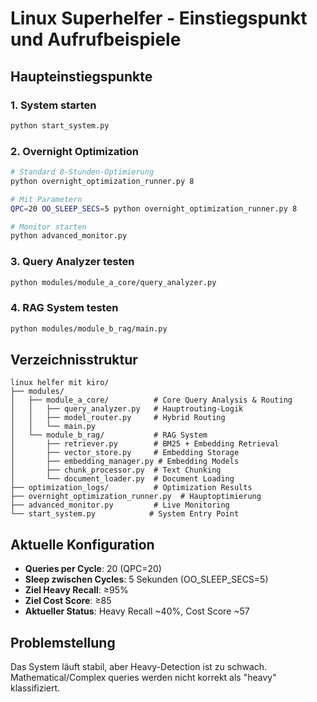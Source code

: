 # Linux Superhelfer - Einstiegspunkt und Aufrufbeispiele

## Haupteinstiegspunkte

### 1. System starten
```bash
python start_system.py
```

### 2. Overnight Optimization
```bash
# Standard 8-Stunden-Optimierung
python overnight_optimization_runner.py 8

# Mit Parametern
QPC=20 OO_SLEEP_SECS=5 python overnight_optimization_runner.py 8

# Monitor starten
python advanced_monitor.py
```

### 3. Query Analyzer testen
```bash
python modules/module_a_core/query_analyzer.py
```

### 4. RAG System testen
```bash
python modules/module_b_rag/main.py
```

## Verzeichnisstruktur
```
linux helfer mit kiro/
├── modules/
│   ├── module_a_core/          # Core Query Analysis & Routing
│   │   ├── query_analyzer.py   # Hauptrouting-Logik
│   │   ├── model_router.py     # Hybrid Routing
│   │   └── main.py
│   └── module_b_rag/           # RAG System
│       ├── retriever.py        # BM25 + Embedding Retrieval
│       ├── vector_store.py     # Embedding Storage
│       ├── embedding_manager.py # Embedding Models
│       ├── chunk_processor.py  # Text Chunking
│       └── document_loader.py  # Document Loading
├── optimization_logs/          # Optimization Results
├── overnight_optimization_runner.py  # Hauptoptimierung
├── advanced_monitor.py         # Live Monitoring
└── start_system.py            # System Entry Point
```

## Aktuelle Konfiguration
- **Queries per Cycle**: 20 (QPC=20)
- **Sleep zwischen Cycles**: 5 Sekunden (OO_SLEEP_SECS=5)
- **Ziel Heavy Recall**: ≥95%
- **Ziel Cost Score**: ≥85
- **Aktueller Status**: Heavy Recall ~40%, Cost Score ~57

## Problemstellung
Das System läuft stabil, aber Heavy-Detection ist zu schwach. Mathematical/Complex queries werden nicht korrekt als "heavy" klassifiziert.